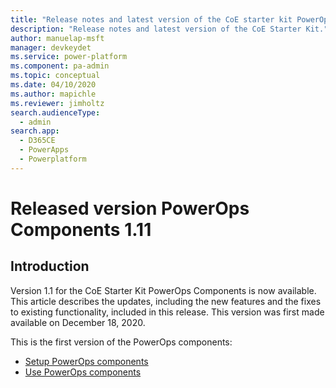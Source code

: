 ```yaml
---
title: "Release notes and latest version of the CoE starter kit PowerOps Components | MicrosoftDocs"
description: "Release notes and latest version of the CoE Starter Kit."
author: manuelap-msft
manager: devkeydet
ms.service: power-platform
ms.component: pa-admin
ms.topic: conceptual
ms.date: 04/10/2020
ms.author: mapichle
ms.reviewer: jimholtz
search.audienceType: 
  - admin
search.app: 
  - D365CE
  - PowerApps
  - Powerplatform
---
```


# Released version PowerOps Components 1.11

## Introduction

Version 1.1 for the CoE Starter Kit PowerOps Components is now available. This article describes the updates, including the new features and the fixes to existing functionality, included in this release. This version was first made available on December 18, 2020.

This is the first version of the PowerOps components:

- [Setup PowerOps components](../setup-powerops.md)
- [Use PowerOps components](../powerops-components.md)
